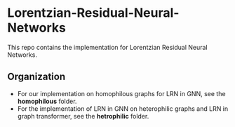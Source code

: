 # Lorentzian-Residual-Neural-Networks

This repo contains the implementation for Lorentzian Residual Neural Networks. 

## Organization
* For our implementation on homophilous graphs for LRN in GNN, see the **homophilous** folder. 
* For the implementation of LRN in GNN on heterophilic graphs and LRN in graph transformer, see the **hetrophilic** folder. 